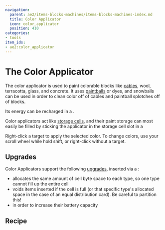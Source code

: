 ```yaml
---
navigation:
  parent: ae2/items-blocks-machines/items-blocks-machines-index.md
  title: Color Applicator
  icon: color_applicator
  position: 410
categories:
- tools
item_ids:
- ae2:color_applicator
---
```


# The Color Applicator

<ItemImage id="color_applicator" scale="4" />

The color applicator is used to paint colorable blocks like [cables](cables.md), wool, terracotta, glass, and concrete. It uses
[paintballs](paintballs.md) or dyes, and snowballs can be used in order to clean color off of cables and paintball splotches off of blocks.

Its energy can be recharged in a <ItemLink id="charger" />.

Color applicators act like [storage cells](storage_cells.md), and their paint storage can most easily be filled by sticking
the applicator in the storage cell slot in a <ItemLink id="chest" />

Right-click a target to apply the selected color. To change colors, use your scroll wheel while hold shift, or right-click without a target.

## Upgrades

Color Applicators support the following [upgrades](upgrade_cards.md), inserted via a <ItemLink id="cell_workbench" />:

*   <ItemLink id="equal_distribution_card" /> allocates the same amount of cell byte space to each type, so one type cannot fill up the entire cell
*   <ItemLink id="void_card" /> voids items inserted if the cell is full (or that specific type's allocated space in the
    case of an equal distribution card). Be careful to partition this!
*   <ItemLink id="energy_card" /> in order to increase their battery capacity

## Recipe

<RecipeFor id="color_applicator" />
